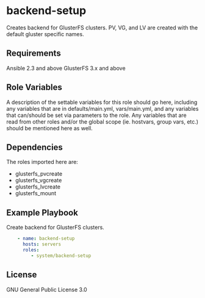 backend-setup
=============

Creates backend for GlusterFS clusters. PV, VG, and LV are created with the
default gluster specific names.

Requirements
------------

Ansible 2.3 and above
GlusterFS 3.x and above

Role Variables
--------------

A description of the settable variables for this role should go here, including any variables that are in defaults/main.yml, vars/main.yml, and any variables that can/should be set via parameters to the role. Any variables that are read from other roles and/or the global scope (ie. hostvars, group vars, etc.) should be mentioned here as well.

Dependencies
------------

The roles imported here are:
- glusterfs_pvcreate
- glusterfs_vgcreate
- glusterfs_lvcreate
- glusterfs_mount

Example Playbook
----------------

Create backend for GlusterFS clusters.

```yaml
    - name: backend-setup
      hosts: servers
      roles:
         - system/backend-setup

```

License
-------

GNU General Public License 3.0

